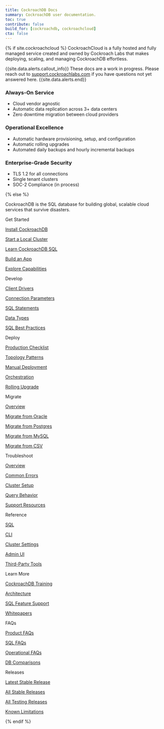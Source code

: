 ```yaml
---
title: CockroachDB Docs
summary: CockroachDB user documentation.
toc: true
contribute: false
build_for: [cockroachdb, cockroachcloud]
cta: false
---
```


{% if site.cockroachcloud %}
CockroachCloud is a fully hosted and fully managed service created and owned by Cockroach Labs that makes deploying, scaling, and managing CockroachDB effortless.

{{site.data.alerts.callout_info}}
These docs are a work in progress. Please reach out to [support.cockroachlabs.com](https://support.cockroachlabs.com) if you have questions not yet answered here.
{{site.data.alerts.end}}

### Always-On Service

- Cloud vendor agnostic
- Automatic data replication across 3+ data centers
- Zero downtime migration between cloud providers

### Operational Excellence

- Automatic hardware provisioning, setup, and configuration
- Automatic rolling upgrades
- Automated daily backups and hourly incremental backups

### Enterprise-Grade Security

- TLS 1.2 for all connections
- Single tenant clusters
- SOC-2 Compliance (in process)

{% else %}

CockroachDB is the SQL database for building global, scalable cloud services that survive disasters.

<div class="container">
  <div class="row display-flex">
    <div class="col-xs-12 col-sm-6 col-lg-4">
      <p class="landing-column-title">Get Started</p>
      <div class="landing-column-content">
        <p><a href="install-cockroachdb.html">Install CockroachDB</a></p>
        <p><a href="start-a-local-cluster.html">Start a Local Cluster</a></p>
        <p><a href="learn-cockroachdb-sql.html">Learn CockroachDB SQL</a></p>
        <p><a href="build-an-app-with-cockroachdb.html">Build an App</a></p>
        <p><a href="demo-fault-tolerance-and-recovery.html">Explore Capabilities</a></p>
      </div>
    </div>
    <div class="col-xs-12 col-sm-6 col-lg-4">
      <p class="landing-column-title">Develop</p>
      <div class="landing-column-content">
        <p><a href="install-client-drivers.html">Client Drivers</a></p>
        <p><a href="connection-parameters.html">Connection Parameters</a></p>
        <p><a href="sql-statements.html">SQL Statements</a></p>
        <p><a href="data-types.html">Data Types</a></p>
        <p><a href="performance-best-practices-overview.html">SQL Best Practices</a></p>
      </div>
    </div>
    <div class="col-xs-12 col-sm-6 col-lg-4">
      <p class="landing-column-title">Deploy</p>
      <div class="landing-column-content">
        <p><a href="recommended-production-settings.html">Production Checklist</a></p>
        <p><a href="topology-patterns.html">Topology Patterns</a></p>
        <p><a href="manual-deployment.html">Manual Deployment</a></p>
        <p><a href="orchestration.html">Orchestration</a></p>
        <p><a href="upgrade-cockroach-version.html">Rolling Upgrade</a></p>
      </div>
    </div>
    <div class="col-xs-12 col-sm-6 col-lg-4">
      <p class="landing-column-title">Migrate</p>
      <div class="landing-column-content">
        <p><a href="migration-overview.html">Overview</a></p>
        <p><a href="migrate-from-oracle.html">Migrate from Oracle</a></p>
        <p><a href="migrate-from-postgres.html">Migrate from Postgres</a></p>
        <p><a href="migrate-from-mysql.html">Migrate from MySQL</a></p>
        <p><a href="migrate-from-csv.html">Migrate from CSV</a></p>
      </div>
    </div>
    <div class="col-xs-12 col-sm-6 col-lg-4">
      <p class="landing-column-title">Troubleshoot</p>
      <div class="landing-column-content">
        <p><a href="common-errors.html">Overview</a></p>
        <p><a href="common-errors.html">Common Errors</a></p>
        <p><a href="cluster-setup-troubleshooting.html">Cluster Setup</a></p>
        <p><a href="query-behavior-troubleshooting.html">Query Behavior</a></p>
        <p><a href="support-resources.html">Support Resources</a></p>
      </div>
    </div>
    <div class="col-xs-12 col-sm-6 col-lg-4">
      <p class="landing-column-title">Reference</p>
      <div class="landing-column-content">
        <p><a href="sql-feature-support.html">SQL</a></p>
        <p><a href="cockroach-commands.html">CLI</a></p>
        <p><a href="cluster-settings.html">Cluster Settings</a></p>
        <p><a href="admin-ui-overview.html">Admin UI</a></p>
        <p><a href="third-party-database-tools.html">Third-Party Tools</a></p>
      </div>
    </div>
    <div class="col-xs-12 col-sm-6 col-lg-4">
      <p class="landing-column-title">Learn More</p>
      <div class="landing-column-content">
        <p><a href="training/">CockroachDB Training</a></p>      
        <p><a href="architecture/overview.html">Architecture</a></p>
        <p><a href="sql-feature-support.html">SQL Feature Support</a></p>
        <p><a href="https://www.cockroachlabs.com/guides/">Whitepapers</a></p>
      </div>
    </div>
    <div class="col-xs-12 col-sm-6 col-lg-4">
      <p class="landing-column-title">FAQs</p>
      <div class="landing-column-content">
        <p><a href="frequently-asked-questions.html">Product FAQs</a></p>
        <p><a href="sql-faqs.html">SQL FAQs</a></p>
        <p><a href="operational-faqs.html">Operational FAQs</a></p>
        <p><a href="cockroachdb-in-comparison.html">DB Comparisons</a></p>
      </div>
    </div>
    <div class="col-xs-12 col-sm-6 col-lg-4">
      <p class="landing-column-title">Releases</p>
      <div class="landing-column-content">
        <p><a href="../releases/{{page.release_info.version}}.html">Latest Stable Release</a></p>
        <p><a href="../releases/#production-releases">All Stable Releases</a></p>
        <p><a href="../releases/#testing-releases">All Testing Releases</a></p>
        <p><a href="known-limitations.html">Known Limitations</a></p>
      </div>
    </div>
  </div>
</div>
{% endif %}
